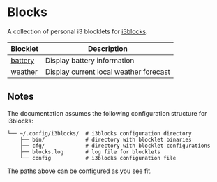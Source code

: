 # Blocks

A collection of personal i3 blocklets for [i3blocks][1].

| Blocklet | Description |
| -------- | ----------- |
| [battery](battery) | Display battery information |
| [weather](weather) | Display current local weather forecast |

## Notes

The documentation assumes the following configuration structure for i3blocks:

``` 
└── ~/.config/i3blocks/  # i3blocks configuration directory
    ├── bin/             # directory with blocklet binaries
    ├── cfg/             # directory with blocklet configurations
    ├── blocks.log       # log file for blocklets
    └── config           # i3blocks configuration file
```

The paths above can be configured as you see fit.


[1]: https://github.com/vivien/i3blocks
